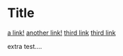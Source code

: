# Title

[a link!](https://something.com)
[another link!](some-page.html)
[third link]()
[third link](www.google.com/test)

extra test....